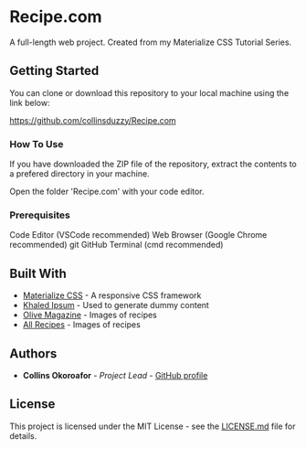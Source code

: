 # Recipe.com

A full-length web project. Created from my Materialize CSS Tutorial Series.

## Getting Started

You can clone or download this repository to your local machine using the link below:

<https://github.com/collinsduzzy/Recipe.com>

### How To Use

If you have downloaded the ZIP file of the repository, extract the contents to a prefered directory in your machine.

Open the folder 'Recipe.com' with your code editor.

### Prerequisites

Code Editor (VSCode recommended)
Web Browser (Google Chrome recommended)
git
GitHub
Terminal (cmd recommended)

## Built With

* [Materialize CSS](https://materializecss.com) - A responsive CSS framework
* [Khaled Ipsum](http://khaledipsum.com) - Used to generate dummy content
* [Olive Magazine](https://olivemagazine.com/recipes) - Images of recipes
* [All Recipes](https://www.allrecipes.com/recipes) - Images of recipes

## Authors

* **Collins Okoroafor** - *Project Lead* - [GitHub profile](https://github.com/collinsduzzy)

## License

This project is licensed under the MIT License - see the [LICENSE.md](LICENSE.md) file for details.

